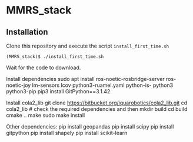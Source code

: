 # MMRS_stack

## Installation

Clone this repository and execute the script `install_first_time.sh`

    (MMRS_stack)$ ./install_first_time.sh

Wait for the code to download.

Install dependencies
    sudo apt install ros-noetic-rosbridge-server ros-noetic-joy lm-sensors lcov python3-ruamel.yaml python-is-   python3 python3-pip
pip3 install GitPython==3.1.42

Install cola2_lib
    git clone https://bitbucket.org/iquarobotics/cola2_lib.git
    cd cola2_lib
    # check the required dependencies and then
    mkdir build
    cd build
    cmake ..
    make
    sudo make install


Other dependencies:
pip install geopandas
pip install scipy
pip install gitpython
pip install shapely
pip install scikit-learn
